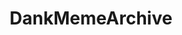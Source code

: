---
title: DankMemeArchive
crosslinks:
- TotallyNotGoats
- me_irl
- lewronggeneration
- Suomi
- dankmemes
- Animemes
- HoneyBadgers_Forever
- TotesMessenger
- HumanPorn
- Pareidolia
- anime_irl
- AskReddit
- NintendoSwitch
- videos
- Owls
---